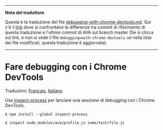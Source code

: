 ___
**Nota del traduttore**

Questa è la traduzione del file [debugging-with-chrome-devtools.md](https://github.com/avajs/ava/blob/main/docs/recipes/debugging-with-chrome-devtools.md). Qui c'è il [link](https://github.com/avajs/ava/compare/c09462c3e515c41da8177a3d9ba5fb0f19759653...master#diff-7621c4f96f622506986f9cf7a125d6a1) dove si confrontano le differenze tra commit di riferimento di questa traduzione e l'ultimo commit di AVA sul branch master (Se si clicca sul link, e non si vede il file `debugging=with-chrome-devtools.md` nella lista dei file modificati, questa traduzione è aggiornata).
___
# Fare debugging con i Chrome DevTools

Traduzioni:
[Français](https://github.com/avajs/ava-docs/blob/master/fr_FR/docs/recipes/debugging-with-chrome-devtools.md),
[Italiano](https://github.com/avajs/ava-docs/blob/master/it_IT/docs/recipes/debugging-with-chrome-devtools.md)

Usa [inspect-process](https://github.com/jaridmargolin/inspect-process) per lanciare una sessione di debugging con i Chrome DevTools.

```console
$ npm install --global inspect-process
```

```console
$ inspect node_modules/ava/profile.js some/test/file.js
```
